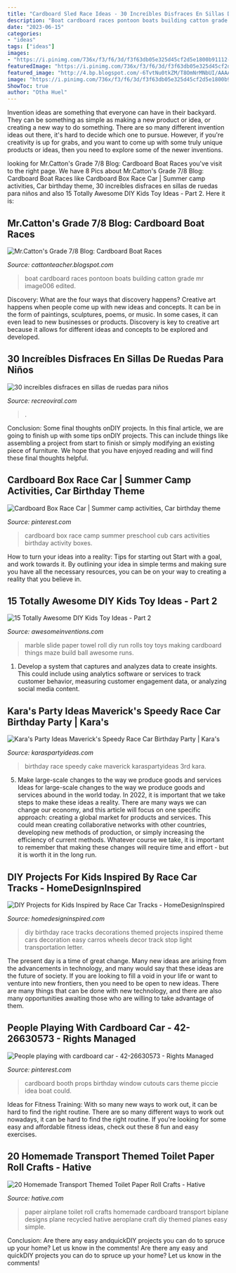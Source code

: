 ```yaml
---
title: "Cardboard Sled Race Ideas - 30 Increíbles Disfraces En Sillas De Ruedas Para Niños"
description: "Boat cardboard races pontoon boats building catton grade mr image006 edited"
date: "2023-06-15"
categories:
- "ideas"
tags: ["ideas"]
images:
- "https://i.pinimg.com/736x/f3/f6/3d/f3f63db05e325d45cf2d5e1800b91112--car-birthday-cardboard-boxes.jpg"
featuredImage: "https://i.pinimg.com/736x/f3/f6/3d/f3f63db05e325d45cf2d5e1800b91112--car-birthday-cardboard-boxes.jpg"
featured_image: "http://4.bp.blogspot.com/-6TvtNu0tkZM/T8OmNrMNbUI/AAAAAAAAAM0/_rUoRJem5wo/s1600/Image006_edited-1.jpg"
image: "https://i.pinimg.com/736x/f3/f6/3d/f3f63db05e325d45cf2d5e1800b91112--car-birthday-cardboard-boxes.jpg"
ShowToc: true
author: "Otha Huel"
---
```



Invention ideas are something that everyone can have in their backyard. They can be something as simple as making a new product or idea, or creating a new way to do something. There are so many different invention ideas out there, it's hard to decide which one to pursue. However, if you're creativity is up for grabs, and you want to come up with some truly unique products or ideas, then you need to explore some of the newer inventions.

	

		
looking for Mr.Catton&#039;s Grade 7/8 Blog: Cardboard Boat Races you've visit to the right page. We have 8 Pics about Mr.Catton&#039;s Grade 7/8 Blog: Cardboard Boat Races like Cardboard Box Race Car | Summer camp activities, Car birthday theme, 30 increíbles disfraces en sillas de ruedas para niños and also 15 Totally Awesome DIY Kids Toy Ideas - Part 2. Here it is:
		
    
## Mr.Catton&#039;s Grade 7/8 Blog: Cardboard Boat Races

<img loading=lazy src="http://4.bp.blogspot.com/-6TvtNu0tkZM/T8OmNrMNbUI/AAAAAAAAAM0/_rUoRJem5wo/s1600/Image006_edited-1.jpg" onerror="this.onerror=null;this.src='https://tse1.mm.bing.net/th?id=OIP.R1gCUMg5ksGFg42wgiuugwAAAA&amp;pid=15.1';" alt="Mr.Catton&#039;s Grade 7/8 Blog: Cardboard Boat Races">

_Source: cattonteacher.blogspot.com_

>boat cardboard races pontoon boats building catton grade mr image006 edited. 

	

Discovery: What are the four ways that discovery happens?
Creative art happens when people come up with new ideas and concepts. It can be in the form of paintings, sculptures, poems, or music. In some cases, it can even lead to new businesses or products. Discovery is key to creative art because it allows for different ideas and concepts to be explored and developed.

    
## 30 Increíbles Disfraces En Sillas De Ruedas Para Niños

<img loading=lazy src="https://www.recreoviral.com/wp-content/uploads/2015/04/Disfraces-26.jpg" onerror="this.onerror=null;this.src='https://tse4.mm.bing.net/th?id=OIP.ov6qst0AM-mTrvz3nGd6hgHaIB&amp;pid=15.1';" alt="30 increíbles disfraces en sillas de ruedas para niños">

_Source: recreoviral.com_

>. 

	

Conclusion: Some final thoughts onDIY projects.
In this final article, we are going to finish up with some tips onDIY projects. This can include things like assembling a project from start to finish or simply modifying an existing piece of furniture. We hope that you have enjoyed reading and will find these final thoughts helpful.

    
## Cardboard Box Race Car | Summer Camp Activities, Car Birthday Theme

<img loading=lazy src="https://i.pinimg.com/736x/f3/f6/3d/f3f63db05e325d45cf2d5e1800b91112--car-birthday-cardboard-boxes.jpg" onerror="this.onerror=null;this.src='https://tse1.mm.bing.net/th?id=OIP.TKpQexIj7nE7Xn0E0n-bkwHaE7&amp;pid=15.1';" alt="Cardboard Box Race Car | Summer camp activities, Car birthday theme">

_Source: pinterest.com_

>cardboard box race camp summer preschool cub cars activities birthday activity boxes. 

	

How to turn your ideas into a reality: Tips for starting out
Start with a goal, and work towards it. By outlining your idea in simple terms and making sure you have all the necessary resources, you can be on your way to creating a reality that you believe in.

    
## 15 Totally Awesome DIY Kids Toy Ideas - Part 2

<img loading=lazy src="http://www.awesomeinventions.com/wp-content/uploads/2015/02/paper-towel-roll-marble-slide.jpg" onerror="this.onerror=null;this.src='https://tse3.mm.bing.net/th?id=OIP.miVxktzNvpfBv9m_e1t3NwHaHP&amp;pid=15.1';" alt="15 Totally Awesome DIY Kids Toy Ideas - Part 2">

_Source: awesomeinventions.com_

>marble slide paper towel roll diy run rolls toy toys making cardboard things maze build ball awesome runs. 

	

1. Develop a system that captures and analyzes data to create insights. This could include using analytics software or services to track customer behavior, measuring customer engagement data, or analyzing social media content. 

    
## Kara&#039;s Party Ideas Maverick&#039;s Speedy Race Car Birthday Party | Kara&#039;s

<img loading=lazy src="https://karaspartyideas.com/wp-content/uploads/2017/01/Race-Car-Birthday-Party-via-Karas-Party-Ideas-KarasPartyIdeas.com6_.jpeg" onerror="this.onerror=null;this.src='https://tse1.mm.bing.net/th?id=OIP.RhQzL1Et0ofOUbxXcXwyQQHaLH&amp;pid=15.1';" alt="Kara&#039;s Party Ideas Maverick&#039;s Speedy Race Car Birthday Party | Kara&#039;s">

_Source: karaspartyideas.com_

>birthday race speedy cake maverick karaspartyideas 3rd kara. 

	

5) Make large-scale changes to the way we produce goods and services
Ideas for large-scale changes to the way we produce goods and services abound in the world today. In 2022, it is important that we take steps to make these ideas a reality. There are many ways we can change our economy, and this article will focus on one specific approach: creating a global market for products and services. This could mean creating collaborative networks with other countries, developing new methods of production, or simply increasing the efficiency of current methods. Whatever course we take, it is important to remember that making these changes will require time and effort - but it is worth it in the long run.

    
## DIY Projects For Kids Inspired By Race Car Tracks - HomeDesignInspired

<img loading=lazy src="http://www.homedesigninspired.com/wp-content/uploads/2016/05/HDI-Kids-Projects-Inspired-by-Car-Tracks-9.jpg" onerror="this.onerror=null;this.src='https://tse2.mm.bing.net/th?id=OIP.lvCVDv5bSG1AwkxU_OrqzwHaJ4&amp;pid=15.1';" alt="DIY Projects for Kids Inspired by Race Car Tracks - HomeDesignInspired">

_Source: homedesigninspired.com_

>diy birthday race tracks decorations themed projects inspired theme cars decoration easy carros wheels decor track stop light transportation letter. 

	

The present day is a time of great change. Many new ideas are arising from the advancements in technology, and many would say that these ideas are the future of society. If you are looking to fill a void in your life or want to venture into new frontiers, then you need to be open to new ideas. There are many things that can be done with new technology, and there are also many opportunities awaiting those who are willing to take advantage of them.

    
## People Playing With Cardboard Car - 42-26630573 - Rights Managed

<img loading=lazy src="https://i.pinimg.com/736x/dd/4f/70/dd4f700ce1c0a8b1f2ae31391153d362--photo-backdrops-photo-booth-props.jpg" onerror="this.onerror=null;this.src='https://tse1.mm.bing.net/th?id=OIP._ISlGJaUYOHqqiNf13LjRAHaE7&amp;pid=15.1';" alt="People playing with cardboard car - 42-26630573 - Rights Managed">

_Source: pinterest.com_

>cardboard booth props birthday window cutouts cars theme piccie idea boat could. 

	

Ideas for Fitness Training: With so many new ways to work out, it can be hard to find the right routine.
There are so many different ways to work out nowadays, it can be hard to find the right routine. If you're looking for some easy and affordable fitness ideas, check out these 8 fun and easy exercises.

    
## 20 Homemade Transport Themed Toilet Paper Roll Crafts - Hative

<img loading=lazy src="https://hative.com/wp-content/uploads/2014/03/transport-paper-roll-crafts/10-homemade-airplane.jpg" onerror="this.onerror=null;this.src='https://tse2.mm.bing.net/th?id=OIP.gX8Vh1PoBa2_HbfzZRwnHgHaFW&amp;pid=15.1';" alt="20 Homemade Transport Themed Toilet Paper Roll Crafts - Hative">

_Source: hative.com_

>paper airplane toilet roll crafts homemade cardboard transport biplane designs plane recycled hative aeroplane craft diy themed planes easy simple. 

	

Conclusion: Are there any easy andquickDIY projects you can do to spruce up your home? Let us know in the comments!
Are there any easy and quickDIY projects you can do to spruce up your home? Let us know in the comments!

